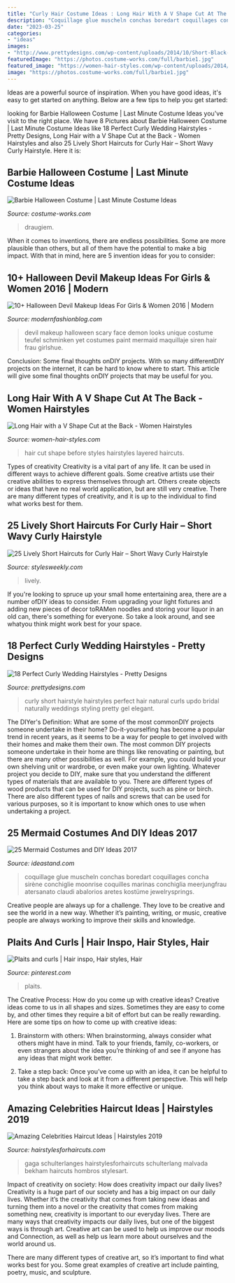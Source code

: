 ```yaml
---
title: "Curly Hair Costume Ideas : Long Hair With A V Shape Cut At The Back"
description: "Coquillage glue muscheln conchas boredart coquillages concha sirène conchiglie moonrise coquilles marinas conchiglia meerjungfrau atersanato claudi abalorios aretes kostüme jewelrysprings"
date: "2023-03-25"
categories:
- "ideas"
images:
- "http://www.prettydesigns.com/wp-content/uploads/2014/10/Short-Black-Curly-Wedding-Hairstyle.jpg"
featuredImage: "https://photos.costume-works.com/full/barbie1.jpg"
featured_image: "https://women-hair-styles.com/wp-content/uploads/2014/02/Long-Hair-v-shape-hair-cut-before-and-after.jpg"
image: "https://photos.costume-works.com/full/barbie1.jpg"
---
```



Ideas are a powerful source of inspiration. When you have good ideas, it's easy to get started on anything. Below are a few tips to help you get started: 

	

		
looking for Barbie Halloween Costume | Last Minute Costume Ideas you've visit to the right place. We have 8 Pictures about Barbie Halloween Costume | Last Minute Costume Ideas like 18 Perfect Curly Wedding Hairstyles - Pretty Designs, Long Hair with a V Shape Cut at the Back - Women Hairstyles and also 25 Lively Short Haircuts for Curly Hair – Short Wavy Curly Hairstyle. Here it is:
		
    
## Barbie Halloween Costume | Last Minute Costume Ideas

<img loading=lazy src="https://photos.costume-works.com/full/barbie1.jpg" onerror="this.onerror=null;this.src='https://tse3.mm.bing.net/th?id=OIP.Ynby2qE4SxfSrPY34WOJtAHaNX&amp;pid=15.1';" alt="Barbie Halloween Costume | Last Minute Costume Ideas">

_Source: costume-works.com_

>draugiem. 

	

When it comes to inventions, there are endless possibilities. Some are more plausible than others, but all of them have the potential to make a big impact. With that in mind, here are 5 invention ideas for you to consider: 

    
## 10+ Halloween Devil Makeup Ideas For Girls &amp; Women 2016 | Modern

<img loading=lazy src="http://modernfashionblog.com/wp-content/uploads/2016/09/10-Halloween-Devil-Makeup-Ideas-For-Girls-Women-2016-6.jpg" onerror="this.onerror=null;this.src='https://tse2.mm.bing.net/th?id=OIP.NXXXJ0CRyc2BxjAE6hRMkgHaLH&amp;pid=15.1';" alt="10+ Halloween Devil Makeup Ideas For Girls &amp; Women 2016 | Modern">

_Source: modernfashionblog.com_

>devil makeup halloween scary face demon looks unique costume teufel schminken yet costumes paint mermaid maquillaje siren hair frau girlshue. 

	

Conclusion: Some final thoughts onDIY projects.
With so many differentDIY projects on the internet, it can be hard to know where to start. This article will give some final thoughts onDIY projects that may be useful for you.

    
## Long Hair With A V Shape Cut At The Back - Women Hairstyles

<img loading=lazy src="https://women-hair-styles.com/wp-content/uploads/2014/02/Long-Hair-v-shape-hair-cut-before-and-after.jpg" onerror="this.onerror=null;this.src='https://tse4.mm.bing.net/th?id=OIP.1XuT6YC_nJ5eL5gmrbLN1QHaJ4&amp;pid=15.1';" alt="Long Hair with a V Shape Cut at the Back - Women Hairstyles">

_Source: women-hair-styles.com_

>hair cut shape before styles hairstyles layered haircuts. 

	

Types of creativity
Creativity is a vital part of any life. It can be used in different ways to achieve different goals. Some creative artists use their creative abilities to express themselves through art. Others create objects or ideas that have no real world application, but are still very creative. There are many different types of creativity, and it is up to the individual to find what works best for them.

    
## 25 Lively Short Haircuts For Curly Hair – Short Wavy Curly Hairstyle

<img loading=lazy src="https://stylesweekly.com/wp-content/uploads/2018/01/25-lively-short-haircuts-for-curly-hair-short-wavy-curly-hairstyle-ideas-5.jpg" onerror="this.onerror=null;this.src='https://tse4.mm.bing.net/th?id=OIP.UqimZmMumsaDREluFJ-g5AHaLH&amp;pid=15.1';" alt="25 Lively Short Haircuts for Curly Hair – Short Wavy Curly Hairstyle">

_Source: stylesweekly.com_

>lively. 

	

If you're looking to spruce up your small home entertaining area, there are a number ofDIY ideas to consider. From upgrading your light fixtures and adding new pieces of decor toRAMen noodles and storing your liquor in an old can, there's something for everyone. So take a look around, and see whatyou think might work best for your space.

    
## 18 Perfect Curly Wedding Hairstyles - Pretty Designs

<img loading=lazy src="http://www.prettydesigns.com/wp-content/uploads/2014/10/Short-Black-Curly-Wedding-Hairstyle.jpg" onerror="this.onerror=null;this.src='https://tse1.mm.bing.net/th?id=OIP.VbinjIF-c2ULn7ErHriOCQHaLH&amp;pid=15.1';" alt="18 Perfect Curly Wedding Hairstyles - Pretty Designs">

_Source: prettydesigns.com_

>curly short hairstyle hairstyles perfect hair natural curls updo bridal naturally weddings styling pretty gel elegant. 

	

The DIYer's Definition: What are some of the most commonDIY projects someone undertake in their home?
Do-it-yourselfing has become a popular trend in recent years, as it seems to be a way for people to get involved with their homes and make them their own. The most common DIY projects someone undertake in their home are things like renovating or painting, but there are many other possibilities as well. For example, you could build your own shelving unit or wardrobe, or even make your own lighting.
Whatever project you decide to DIY, make sure that you understand the different types of materials that are available to you. There are different types of wood products that can be used for DIY projects, such as pine or birch. There are also different types of nails and screws that can be used for various purposes, so it is important to know which ones to use when undertaking a project.

    
## 25 Mermaid Costumes And DIY Ideas 2017

<img loading=lazy src="https://ideastand.com/wp-content/uploads/2017/09/mermaid-costume-diy/11-mermaid-costume-diy-ideas-tutorials.jpg" onerror="this.onerror=null;this.src='https://tse3.mm.bing.net/th?id=OIP.j-oitD23LIqViHeXTVWjBgHaJ4&amp;pid=15.1';" alt="25 Mermaid Costumes and DIY Ideas 2017">

_Source: ideastand.com_

>coquillage glue muscheln conchas boredart coquillages concha sirène conchiglie moonrise coquilles marinas conchiglia meerjungfrau atersanato claudi abalorios aretes kostüme jewelrysprings. 

	

Creative people are always up for a challenge. They love to be creative and see the world in a new way. Whether it’s painting, writing, or music, creative people are always working to improve their skills and knowledge.

    
## Plaits And Curls | Hair Inspo, Hair Styles, Hair

<img loading=lazy src="https://i.pinimg.com/736x/a0/38/17/a038174767ad0467e2c9071748944797.jpg" onerror="this.onerror=null;this.src='https://tse2.mm.bing.net/th?id=OIP.E_uOf5THL3tHGJw4rBTq6gHaNL&amp;pid=15.1';" alt="Plaits and curls | Hair inspo, Hair styles, Hair">

_Source: pinterest.com_

>plaits. 

	

The Creative Process: How do you come up with creative ideas?
Creative ideas come to us in all shapes and sizes. Sometimes they are easy to come by, and other times they require a bit of effort but can be really rewarding. Here are some tips on how to come up with creative ideas:
1. Brainstorm with others: When brainstorming, always consider what others might have in mind. Talk to your friends, family, co-workers, or even strangers about the idea you’re thinking of and see if anyone has any ideas that might work better.

2. Take a step back: Once you’ve come up with an idea, it can be helpful to take a step back and look at it from a different perspective. This will help you think about ways to make it more effective or unique.


    
## Amazing Celebrities Haircut Ideas | Hairstyles 2019

<img loading=lazy src="https://hairstylesforhaircuts.com/wp-content/uploads/2014/01/modern-lady-gaga-hairstyles-2.jpg" onerror="this.onerror=null;this.src='https://tse4.mm.bing.net/th?id=OIP.TPyZGIqMR7q-uNoKBsK6DAHaJ4&amp;pid=15.1';" alt="Amazing Celebrities Haircut Ideas | Hairstyles 2019">

_Source: hairstylesforhaircuts.com_

>gaga schulterlanges hairstylesforhaircuts schulterlang malvada bekham haircuts hombros stylesart. 

	

Impact of creativity on society: How does creativity impact our daily lives?
Creativity is a huge part of our society and has a big impact on our daily lives. Whether it’s the creativity that comes from taking new ideas and turning them into a novel or the creativity that comes from making something new, creativity is important to our everyday lives.
There are many ways that creativity impacts our daily lives, but one of the biggest ways is through art. Creative art can be used to help us improve our moods and Connection, as well as help us learn more about ourselves and the world around us.

There are many different types of creative art, so it’s important to find what works best for you. Some great examples of creative art include painting, poetry, music, and sculpture.

